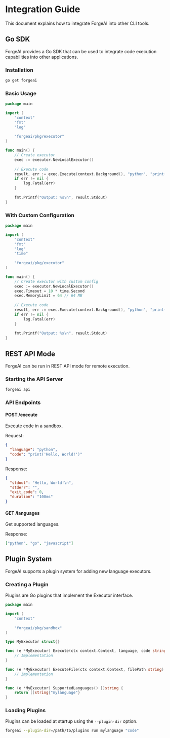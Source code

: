 # Integration Guide

This document explains how to integrate ForgeAI into other CLI tools.

## Go SDK

ForgeAI provides a Go SDK that can be used to integrate code execution capabilities into other applications.

### Installation

```bash
go get forgeai
```

### Basic Usage

```go
package main

import (
    "context"
    "fmt"
    "log"
    
    "forgeai/pkg/executor"
)

func main() {
    // Create executor
    exec := executor.NewLocalExecutor()
    
    // Execute code
    result, err := exec.Execute(context.Background(), "python", "print('Hello, World!')")
    if err != nil {
        log.Fatal(err)
    }
    
    fmt.Printf("Output: %s\n", result.Stdout)
}
```

### With Custom Configuration

```go
package main

import (
    "context"
    "fmt"
    "log"
    "time"
    
    "forgeai/pkg/executor"
)

func main() {
    // Create executor with custom config
    exec := executor.NewLocalExecutor()
    exec.Timeout = 10 * time.Second
    exec.MemoryLimit = 64 // 64 MB
    
    // Execute code
    result, err := exec.Execute(context.Background(), "python", "print('Hello, World!')")
    if err != nil {
        log.Fatal(err)
    }
    
    fmt.Printf("Output: %s\n", result.Stdout)
}
```

## REST API Mode

ForgeAI can be run in REST API mode for remote execution.

### Starting the API Server

```bash
forgeai api
```

### API Endpoints

#### POST /execute
Execute code in a sandbox.

Request:
```json
{
  "language": "python",
  "code": "print('Hello, World!')"
}
```

Response:
```json
{
  "stdout": "Hello, World!\n",
  "stderr": "",
  "exit_code": 0,
  "duration": "100ms"
}
```

#### GET /languages
Get supported languages.

Response:
```json
["python", "go", "javascript"]
```

## Plugin System

ForgeAI supports a plugin system for adding new language executors.

### Creating a Plugin

Plugins are Go plugins that implement the Executor interface.

```go
package main

import (
    "context"
    
    "forgeai/pkg/sandbox"
)

type MyExecutor struct{}

func (e *MyExecutor) Execute(ctx context.Context, language, code string) (*sandbox.ExecutionResult, error) {
    // Implementation
}

func (e *MyExecutor) ExecuteFile(ctx context.Context, filePath string) (*sandbox.ExecutionResult, error) {
    // Implementation
}

func (e *MyExecutor) SupportedLanguages() []string {
    return []string{"mylanguage"}
}
```

### Loading Plugins

Plugins can be loaded at startup using the `--plugin-dir` option.

```bash
forgeai --plugin-dir=/path/to/plugins run mylanguage "code"
```